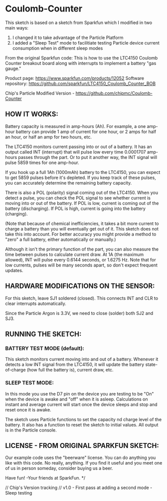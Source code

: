 # Coulomb-Counter

This sketch is based on a sketch from Sparkfun which I modified in two main ways:
1) I changed it to take advantage of the Particle Platform
2) I added a "Sleep Test" mode to facilitiate testing Particle device
current consumption when in different sleep modes

From the original Sparkfun code: This is  how to use the LTC4150 Coulomb Counter breakout
board along with interrupts to implement a battery "gas gauge."

Product page: https://www.sparkfun.com/products/12052
Software repository: https://github.com/sparkfun/LTC4150_Coulomb_Counter_BOB

Chip's Particle Modified Version - https://github.com/chipmc/Coulomb-Counter

## HOW IT WORKS:

Battery capacity is measured in amp-hours (Ah). For example, a one
amp-hour battery can provide 1 amp of current for one hour, or 2 amps
for half an hour, or half an amp for two hours, etc.

The LTC4150 monitors current passing into or out of a battery.
It has an output called INT (interrupt) that will pulse low every
time 0.0001707 amp-hours passes through the part. Or to put it
another way, the INT signal will pulse 5859 times for one amp-hour.

If you hook up a full 1Ah (1000mAh) battery to the LTC4150, you
can expect to get 5859 pulses before it's depleted. If you keep track
of these pulses, you can accurately determine the remaining battery
capacity.

There is also a POL (polarity) signal coming out of the LTC4150.
When you detect a pulse, you can check the POL signal to see whether
current is moving into or out of the battery. If POL is low, current is
coming out of the battery (discharging). If POL is high, current is
going into the battery (charging).

(Note that because of chemical inefficiencies, it takes a bit more current
to charge a battery than you will eventually get out of it. This sketch
does not take this into account. For better accuracy you might provide
a method to "zero" a full battery, either automatically or manually.)

Although it isn't the primary function of the part, you can also
measure the time between pulses to calculate current draw. At 1A
(the maximum allowed), INT will pulse every 0.6144 seconds, or
1.6275 Hz. Note that for low currents, pulses will be many seconds
apart, so don't expect frequent updates.

## HARDWARE MODIFICATIONS ON THE SENSOR:

For this sketch, leave SJ1 soldered (closed).
This connects INT and CLR to clear interrupts automatically.

Since the Particle Argon is 3.3V, we need to close (solder) both SJ2 and SJ3.

## RUNNING THE SKETCH:

### BATTERY TEST MODE (default):
This sketch monitors current moving into and out of a battery.
Whenever it detects a low INT signal from the LTC4150, it will
update the battery state-of-charge (how full the battery is),
current draw, etc.

### SLEEP TEST MODE:
In this mode you use the D7 pin on the device you are testing to be "On"
when the device is awake and "off" when it is asleep.  Calculations on
instant and average current will start once the device sleeps and 
stop and reset once it is awake.

The sketch uses Particle functions to set the capacity nd charge level
of the battery.  It also has a function to reset the sketch to initial
values.  All output is in the Particle console.


## LICENSE - FROM ORIGINAL SPARKFUN SKETCH:

Our example code uses the "beerware" license. You can do anything
you like with this code. No really, anything. If you find it useful
and you meet one of us in person someday, consider buying us a beer.

Have fun! -Your friends at SparkFun.
*/

// Chip's Version tracking
// v1.0 - First pass at adding a second mode - Sleep testing
